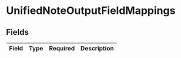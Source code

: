 # UnifiedNoteOutputFieldMappings


## Fields

| Field       | Type        | Required    | Description |
| ----------- | ----------- | ----------- | ----------- |